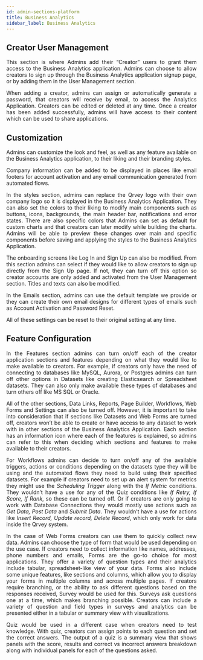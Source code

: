 ```yaml
---
id: admin-sections-platform
title: Business Analytics
sidebar_label: Business Analytics
---
```


<div style="text-align: justify">

## Creator User Management

This section is where Admins add their “Creator” users to grant them access to the Business Analytics application. Admins can choose to allow creators to sign up through the Business Analytics application signup page, or by adding them in the User Management section. 

When adding a creator, admins can assign or automatically generate a password, that creators will receive by email, to access the Analytics Application. Creators can be edited or deleted at any time. Once a creator has been added successfully, admins will have access to their content which can be used to share applications. 

## Customization

Admins can customize the look and feel, as well as any feature available on the Business Analytics application, to their liking and their branding styles. 

Company information can be added to be displayed in places like email footers for account activation and any email communication generated from automated flows. 

In the styles section, admins can replace the Qrvey logo with their own company logo so it is displayed in the Business Analytics Application. They can also set the colors to their liking to modify main components such as buttons, icons, backgrounds, the main header bar, notifications and error states. There are also specific colors that Admins can set as default for custom charts and that creators can later modify while building the charts. Admins will be able to preview these changes over main and specific components before saving and applying the styles to the Business Analytics Application. 

The onboarding screens like Log In and Sign Up can also be modified. From this section admins can select if they would like to allow creators to sign up directly from the Sign Up page. If not, they can turn off this option so creator accounts are only added and activated from the User Management section. Titles and texts can also be modified. 

In the Emails section, admins can use the default template we provide or they can create their own email designs for different types of emails such as Account Activation and Password Reset. 

All of these settings can be reset to their original setting at any time.

## Feature Configuration

In the Features section admins can turn on/off each of the creator application sections and features depending on what they would like to make available to creators. For example, if creators only have the need of connecting to databases like MySQL, Aurora, or Postgres admins can turn off other options in Datasets like creating Elasticsearch or Spreadsheet datasets. They can also only make available these types of databases and turn others off like MS SQL or Oracle. 

All of the other sections, Data Links, Reports, Page Builder, Workflows, Web Forms and Settings can also be turned off. However, it is important to take into consideration that if sections like Datasets and Web Forms are turned off, creators won’t be able to create or have access to any dataset to work with in other sections of the Business Analytics Application. Each section has an information icon where each of the features is explained, so admins can refer to this when deciding which sections and features to make available to their creators. 

For Workflows admins can decide to turn on/off any of the available triggers, actions or conditions depending on the datasets type they will be using and the automated flows they need to build using their specified datasets. For example if creators need to set up an alert system for metrics they might use the _Scheduling Trigger_ along with the _If Metric_ conditions. They wouldn’t have a use for any of the Quiz conditions like _If Retry, If Score, If Rank_, so these can be turned off. Or if creators are only going to work with Database Connections they would mostly use actions such as _Get Data, Post Data_ and _Submit Data_. They wouldn’t have a use for actions like _Insert Record, Update record, Delete Record_, which only work for data inside the Qrvey system. 

In the case of Web Forms creators can use them to quickly collect new data. Admins can choose the type of form that would be used depending on the use case. If creators need to collect information like names, addresses, phone numbers and emails, Forms are the go-to choice for most applications. They offer a variety of question types and their analytics include tabular, spreadsheet-like view of your data.  Forms also include some unique features, like sections and columns, which allow you to display your forms in multiple columns and across multiple pages. If creators require branching, or the ability to ask different questions based on the responses received, Survey would be used for this.  Surveys ask questions one at a time, which makes branching possible.  Creators can include a variety of question and field types in surveys and analytics can be presented either in a tabular or summary view with visualizations.

Quiz would be used in a different case when creators need to test knowledge. With quiz, creators can assign points to each question and set the correct answers. The output of a quiz is a summary view that shows panels with the score, results and correct vs incorrect answers breakdown along with individual panels for each of the questions asked. 